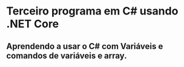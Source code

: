 Terceiro programa em C# usando .NET Core
========================================
Aprendendo a usar o C# com Variáveis e
comandos de variáveis e array.
----------------------------------------